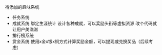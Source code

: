 待添加的趣味系统

- 任务系统
- 成就系统
	绑定生涯统计
	设计各种成就，可以奖励头衔等虚拟资源
	改个代码就让用户美滋滋
- 排行榜系统
- 赏金系统
	使用x金x银x铜方式计算奖励金额，可以提现或兑换奖品（后续考虑）